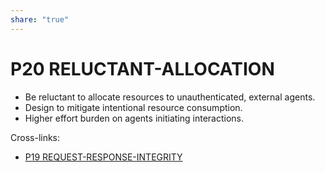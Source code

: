 ```yaml
---  
share: "true"  
---  
```

# P20 RELUCTANT-ALLOCATION  
- Be reluctant to allocate resources to unauthenticated, external agents.  
- Design to mitigate intentional resource consumption.  
- Higher effort burden on agents initiating interactions.  
  
Cross-links:  
- [P19 REQUEST-RESPONSE-INTEGRITY](./P19%20REQUEST-RESPONSE-INTEGRITY.md)  
